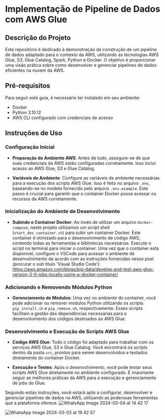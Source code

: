 # Implementação de Pipeline de Dados com AWS Glue

## Descrição do Projeto
Este repositório é dedicado à demonstração da construção de um pipeline de dados adaptado para o contexto da AWS, utilizando as tecnologias AWS Glue, S3, Glue Catalog, Spark, Python e Docker. O objetivo é proporcionar uma visão prática sobre como desenvolver e gerenciar pipelines de dados eficientes na nuvem da AWS.

## Pré-requisitos
Para seguir este guia, é necessário ter instalado em seu ambiente:

- Docker
- Python 3.10.12
- AWS CLI configurado com credenciais de acesso

## Instruções de Uso

### Configuração Inicial
- **Preparação do Ambiente AWS**: Antes de tudo, assegure-se de que suas credenciais da AWS estão configuradas corretamente. Isso inclui acesso ao AWS Glue, S3 e Glue Catalog.
  
- **Variáveis de Ambiente**: Configure as variáveis de ambiente necessárias para a execução dos scripts AWS Glue. Isso é feito no arquivo `.env`, baseando-se no modelo fornecido pelo arquivo `.env.example`. Este passo é crucial para garantir que o container Docker possa acessar os recursos da AWS corretamente.

### Inicialização do Ambiente de Desenvolvimento
- **Subindo o Container Docker**: Ao invés de utilizar um arquivo `docker-compose`, neste projeto utilizamos um script shell (`start_dev_container.sh`) para subir um container Docker. Este container é otimizado para o desenvolvimento de código AWS, contendo todas as ferramentas e bibliotecas necessárias. Execute o script no terminal para iniciar o container. Uma vez que o container está disponivel, configure o VSCode para acessar o ambiente de desenvolvimento de acordo com as instruções fornecidas nesse post (procurar o sub titulo 'Visual Studio Code'): https://aws.amazon.com/blogs/big-data/develop-and-test-aws-glue-version-3-0-jobs-locally-using-a-docker-container/ 

### Adicionando e Removendo Módulos Python
- **Gerenciamento de Módulos**: Uma vez no ambiente do container, você pode adicionar ou remover módulos Python utilizando os scripts `pip_install.sh` e `pip_remove.sh`, respectivamente. Esses scripts facilitam a gestão das dependências necessárias para o desenvolvimento dos códigos destinados ao AWS Glue.

### Desenvolvimento e Execução de Scripts AWS Glue
- **Código AWS Glue**: Todo o código foi adaptado para trabalhar com os serviços AWS Glue, S3 e Glue Catalog. Você encontrará os scripts dentro da pasta `src`, prontos para serem desenvolvidos e testados diretamente do container Docker.

- **Execução e Testes**: Após o desenvolvimento, você pode testar seus scripts AWS Glue diretamente no ambiente configurado. É importante seguir as melhores práticas da AWS para a execução e gerenciamento de jobs do Glue.

Seguindo estas instruções, você estará apto a configurar, desenvolver e gerenciar pipelines de dados na AWS, utilizando as poderosas ferramentas que a plataforma oferece.
![WhatsApp Image 2024-03-04 at 14 42 17](https://github.com/Guisilcol/Exemplo-de-implementacao-PySpark/assets/40049979/d05d1d11-7673-4fff-840d-308fca7341b2)

![WhatsApp Image 2024-03-03 at 19 42 57](https://github.com/Guisilcol/Exemplo-de-implementacao-PySpark/assets/40049979/26c6bb2e-58c1-4fb1-aaab-47dd55fe89c2)


